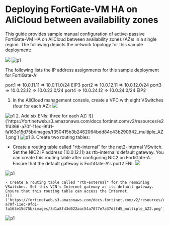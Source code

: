 # Deploying FortiGate-VM HA on AliCloud between availability zones

This guide provides sample manual configuration of active-passive FortiGate-VM HA on AliCloud between availability zones (AZ)s in a single region.
The following depicts the network topology for this sample deployment:

![]('https://fortinetweb.s3.amazonaws.com/docs.fortinet.com/v2/resources/e21fd366-a70f-11ec-9fd1-fa163e15d75b/images/9d2f3c264d6aea93ab746916f4775577_multiple_AZ.png')
<img src="https://fortinetweb.s3.amazonaws.com/docs.fortinet.com/v2/resources/e21fd366-a70f-11ec-9fd1-fa163e15d75b/images/9d2f3c264d6aea93ab746916f4775577_multiple_AZ.png" alt="p1">

The following lists the IP address assignments for this sample deployment for FortiGate-A:

port1 => 10.0.11.11 => 10.0.11.0/24 EIP3
port2 => 10.0.12.11 => 10.0.12.0/24
port3 => 10.0.23.12 => 10.0.23.0/24
port4 => 10.0.24.12 => 10.0.24.0/24 EIP2

1. In the AliCloud management console, create a VPC with eight VSwitches (four for each AZ): 
![]('https://fortinetweb.s3.amazonaws.com/docs.fortinet.com/v2/resources/e21fd366-a70f-11ec-9fd1-fa163e15d75b/images/f691a8127814f64c219b22d6fb652085_multiple_AZ0.png')
<img src="https://fortinetweb.s3.amazonaws.com/docs.fortinet.com/v2/resources/e21fd366-a70f-11ec-9fd1-fa163e15d75b/images/f691a8127814f64c219b22d6fb652085_multiple_AZ0.png" alt="p1">
2. Add six ENIs: three for each AZ: 
![]('https://fortinetweb.s3.amazonaws.com/docs.fortinet.com/v2/resources/e21fd366-a70f-11ec-9fd1-fa163e15d75b/images/f350415b3b2462064bdd84c43b290942_multiple_AZ1.png')
<img src="https://fortinetweb.s3.amazonaws.com/docs.fortinet.com/v2/resources/e21fd366-a70f-11ec-9fd1-fa163e15d75b/images/f350415b3b2462064bdd84c43b290942_multiple_AZ1.png" alt="p1">
3. Create two routing tables:

   - Create a routing table called "rtb-internal" for the net2-internal VSwitch. Set the NIC2 IP address (10.0.12.11) as rtb-internal's default gateway. You can create this routing table after configuring NIC2 on FortiGate-A. Ensure that the default gateway is FortiGate-A's port2 ENI. 
   ![]('https://fortinetweb.s3.amazonaws.com/docs.fortinet.com/v2/resources/e21fd366-a70f-11ec-9fd1-fa163e15d75b/images/988824d1a17de6734bb909542c57d09c_multiple_AZ3.png')
<img src="https://fortinetweb.s3.amazonaws.com/docs.fortinet.com/v2/resources/e21fd366-a70f-11ec-9fd1-fa163e15d75b/images/988824d1a17de6734bb909542c57d09c_multiple_AZ3.png" alt="p1">

    - Create a routing table called "rtb-external" for the remaining VSwitches. Set this VCN's Internet gateway as its default gateway. Ensure that this routing table can access the Internet.
    ![]('https://fortinetweb.s3.amazonaws.com/docs.fortinet.com/v2/resources/e21fd366-a70f-11ec-9fd1-fa163e15d75b/images/3d1a8f43d022aac54a7077e7a37d3fd5_multiple_AZ2.png')
<img src="https://fortinetweb.s3.amazonaws.com/docs.fortinet.com/v2/resources/e21fd366-a70f-11ec-9fd1-fa163e15d75b/images/3d1a8f43d022aac54a7077e7a37d3fd5_multiple_AZ2.png" alt="p1">